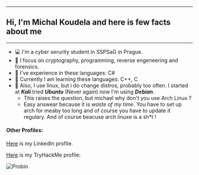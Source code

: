_____________________________________________________________________________________________________
##                Hi, I'm Michal Koudela and here is few facts about me
_____________________________________________________________________________________________________
- 💻 I'm a cyber serurity student in SSPSaG in Prague.
- 🔧 I focus on cryptography, programming, reverse engeneering and forensics.
- 📘 I've experience in these languages: C#
- 📕 Currently I am learning these languages: C++, C
- 🐧 Also, I use linux, but i do change distros, probably too often. I started at ***Kali*** tried ***Ubuntu*** (Never again)
now I'm using ***Debian***. 
    - This raises the question, but michael why don't you use Arch Linux ?
    - Easy answear because it is *waste of my time*. You have to set up arch for meaby too long and of course you have to update it regulary. And of course beacuse arch linuxe is a sh*t !


#### Other Profiles:
[Here](https://www.linkedin.com/in/michal-koudela/) is my LinkedIn profile.

[Here](https://tryhackme.com/p/Probin) is my TryHackMe profile:

![Probin](https://user-images.githubusercontent.com/100596513/174675447-dee6a992-4c8e-45c9-a81b-cf2463167e57.png)



